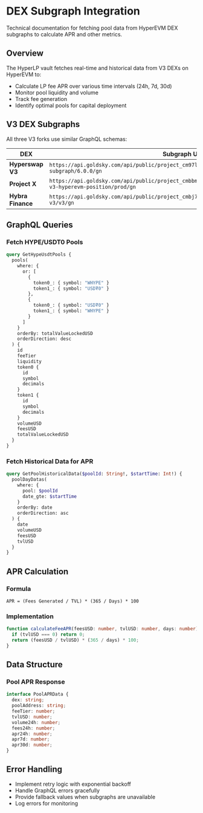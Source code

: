 # DEX Subgraph Integration

Technical documentation for fetching pool data from HyperEVM DEX subgraphs to calculate APR and other metrics.

## Overview

The HyperLP vault fetches real-time and historical data from V3 DEXs on HyperEVM to:
- Calculate LP fee APR over various time intervals (24h, 7d, 30d)
- Monitor pool liquidity and volume
- Track fee generation
- Identify optimal pools for capital deployment

## V3 DEX Subgraphs

All three V3 forks use similar GraphQL schemas:

| DEX | Subgraph URL |
|-----|-------------|
| **Hyperswap V3** | `https://api.goldsky.com/api/public/project_cm97l77ib0cz601wlgi9wb0ec/subgraphs/v3-subgraph/6.0.0/gn` |
| **Project X** | `https://api.goldsky.com/api/public/project_cmbbm2iwckb1b01t39xed236t/subgraphs/uniswap-v3-hyperevm-position/prod/gn` |
| **Hybra Finance** | `https://api.goldsky.com/api/public/project_cmbj707z4cd9901sib1f6cu0c/subgraphs/hybra-v3/v3/gn` |

## GraphQL Queries

### Fetch HYPE/USDT0 Pools

```graphql
query GetHypeUsdtPools {
  pools(
    where: {
      or: [
        {
          token0_: { symbol: "WHYPE" }
          token1_: { symbol: "USD₮0" }
        },
        {
          token0_: { symbol: "USD₮0" }
          token1_: { symbol: "WHYPE" }
        }
      ]
    }
    orderBy: totalValueLockedUSD
    orderDirection: desc
  ) {
    id
    feeTier
    liquidity
    token0 {
      id
      symbol
      decimals
    }
    token1 {
      id
      symbol
      decimals
    }
    volumeUSD
    feesUSD
    totalValueLockedUSD
  }
}
```

### Fetch Historical Data for APR

```graphql
query GetPoolHistoricalData($poolId: String!, $startTime: Int!) {
  poolDayDatas(
    where: {
      pool: $poolId
      date_gte: $startTime
    }
    orderBy: date
    orderDirection: asc
  ) {
    date
    volumeUSD
    feesUSD
    tvlUSD
  }
}
```

## APR Calculation

### Formula
```
APR = (Fees Generated / TVL) * (365 / Days) * 100
```

### Implementation
```typescript
function calculateFeeAPR(feesUSD: number, tvlUSD: number, days: number): number {
  if (tvlUSD === 0) return 0;
  return (feesUSD / tvlUSD) * (365 / days) * 100;
}
```

## Data Structure

### Pool APR Response
```typescript
interface PoolAPRData {
  dex: string;
  poolAddress: string;
  feeTier: number;
  tvlUSD: number;
  volume24h: number;
  fees24h: number;
  apr24h: number;
  apr7d: number;
  apr30d: number;
}
```

## Error Handling

- Implement retry logic with exponential backoff
- Handle GraphQL errors gracefully
- Provide fallback values when subgraphs are unavailable
- Log errors for monitoring